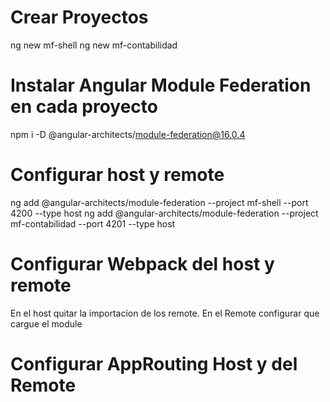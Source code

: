 # Crear Proyectos

ng new mf-shell
ng new mf-contabilidad

# Instalar Angular Module Federation en cada proyecto

npm i -D @angular-architects/module-federation@16.0.4

# Configurar host y remote

ng add @angular-architects/module-federation --project mf-shell --port 4200 --type host
ng add @angular-architects/module-federation --project mf-contabilidad --port 4201 --type host

# Configurar Webpack del host y remote
En el host quitar la importacion de los remote.
En el Remote configurar que cargue el module

# Configurar AppRouting Host y del Remote